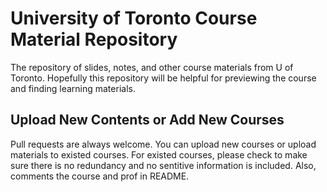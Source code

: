 # University of Toronto Course Material Repository

The repository of slides, notes, and other course materials from U of Toronto. Hopefully this repository will be helpful for previewing the course and finding learning materials.

## Upload New Contents or Add New Courses
Pull requests are always welcome. You can upload new courses or upload materials to existed courses. For existed courses, please check to make sure there is no redundancy and no sentitive information is included. Also, comments the course and prof in README. 


